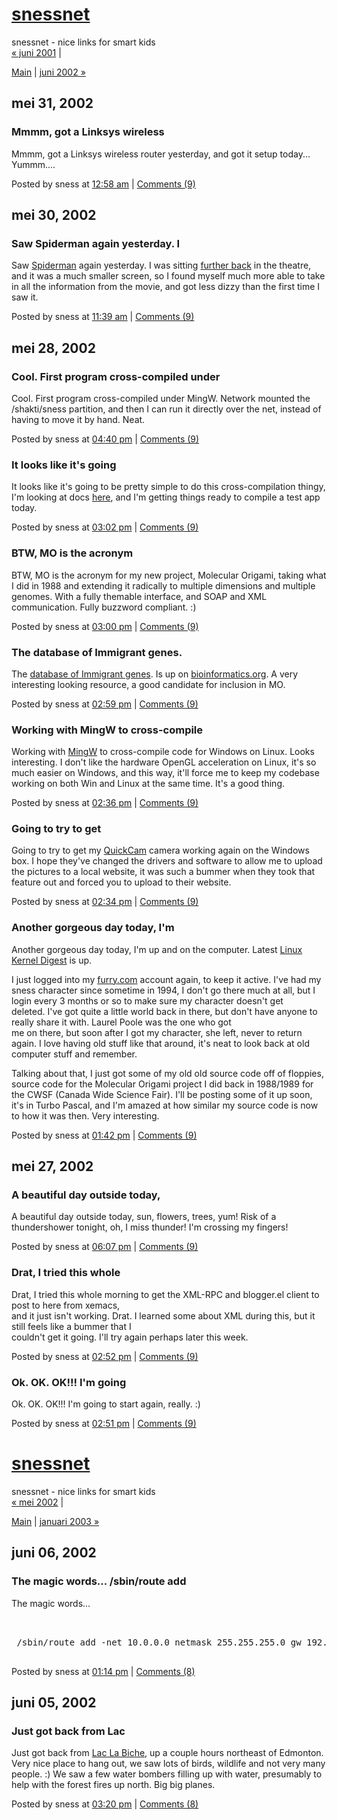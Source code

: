 <!DOCTYPE html PUBLIC "-//W3C//DTD XHTML 1.0 Transitional//EN" "http://www.w3.org/TR/xhtml1/DTD/xhtml1-transitional.dtd">

<html xmlns="http://www.w3.org/1999/xhtml">
<head>
<meta http-equiv="Content-Type" content="text/html; charset=iso-8859-1" />

<title>snessnet: mei 2002 Archives</title>

<link rel="stylesheet" href="http://www.sness.net/weblog/styles-site.css" type="text/css" />
<link rel="alternate" type="application/rss+xml" title="RSS" href="http://www.sness.net/weblog/index.rdf" />
<link rel="start" href="http://www.sness.net/weblog/" title="Home" />
<link rel="prev" href="http://www.sness.net/weblog/archives/2001_06.html" title="juni 2001" />

<link rel="next" href="http://www.sness.net/weblog/archives/2002_06.html" title="juni 2002" />


<script language="javascript" type="text/javascript">
function OpenComments (c) {
    window.open(c,
                    'comments',
                    'width=480,height=480,scrollbars=yes,status=yes');
}

function OpenTrackback (c) {
    window.open(c,
                    'trackback',
                    'width=480,height=480,scrollbars=yes,status=yes');
}
</script>

</head>

<body>	

<div id="banner">
<h1><a href="http://www.sness.net/weblog/" accesskey="1">snessnet</a></h1>
<span class="description">snessnet - nice links for smart kids</span>
</div>

<div id="container">

<div class="blog">

<div id="menu">
<a href="http://www.sness.net/weblog/archives/2001_06.html">&laquo; juni 2001</a> |

<a href="http://www.sness.net/weblog/">Main</a>
| <a href="http://www.sness.net/weblog/archives/2002_06.html">juni 2002 &raquo;</a>

</div>

</div>

<div class="blog">


<h2 class="date">mei 31, 2002</h2>


<div class="blogbody">
<a name="000092"></a>
<h3 class="title">Mmmm, got a Linksys wireless</h3>

<p>Mmmm, got a Linksys wireless router yesterday, and got it setup today... Yummm....</p>



<div class="posted">
	Posted by sness at <a href="http://www.sness.net/weblog/archives/000092.html">12:58 am</a>
		| <a href="http://www.sness.net/cgi-bin/nmt/mt-comments.cgi?entry_id=92" onclick="OpenComments(this.href); return false">Comments (9)</a>
	
	
</div>

</div>



<h2 class="date">mei 30, 2002</h2>


<div class="blogbody">
<a name="000091"></a>
<h3 class="title">Saw Spiderman again yesterday. I</h3>

<p>Saw <a href="http://www.spiderman.sonypictures.com">Spiderman</a> again yesterday.  I was sitting <a href="http://www.howstuffworks.com/question494.htm">further back</a> in the theatre, and it was a much smaller screen, so I found myself much more able to take in all the information from the movie, and got less dizzy than the first time I saw it.</p>



<div class="posted">
	Posted by sness at <a href="http://www.sness.net/weblog/archives/000091.html">11:39 am</a>
		| <a href="http://www.sness.net/cgi-bin/nmt/mt-comments.cgi?entry_id=91" onclick="OpenComments(this.href); return false">Comments (9)</a>
	
	
</div>

</div>



<h2 class="date">mei 28, 2002</h2>


<div class="blogbody">
<a name="000090"></a>
<h3 class="title">Cool. First program cross-compiled under</h3>

<p>Cool.  First program cross-compiled under MingW.  Network mounted the /shakti/sness partition, and then I can run it directly over the net, instead of having to move it by hand.  Neat.</p>



<div class="posted">
	Posted by sness at <a href="http://www.sness.net/weblog/archives/000090.html">04:40 pm</a>
		| <a href="http://www.sness.net/cgi-bin/nmt/mt-comments.cgi?entry_id=90" onclick="OpenComments(this.href); return false">Comments (9)</a>
	
	
</div>

</div>





<div class="blogbody">
<a name="000089"></a>
<h3 class="title">It looks like it's going</h3>

<p>It looks like it's going to be pretty simple to do this cross-compilation thingy, I'm looking at docs <a href="http://www.mingw.org/docs.shtml#installation">here</a>, and I'm getting things ready to compile a test app today.</p>



<div class="posted">
	Posted by sness at <a href="http://www.sness.net/weblog/archives/000089.html">03:02 pm</a>
		| <a href="http://www.sness.net/cgi-bin/nmt/mt-comments.cgi?entry_id=89" onclick="OpenComments(this.href); return false">Comments (9)</a>
	
	
</div>

</div>





<div class="blogbody">
<a name="000088"></a>
<h3 class="title">BTW, MO is the acronym</h3>

<p>BTW, MO is the acronym for my new project, Molecular Origami, taking what I did in 1988 and extending it radically to multiple dimensions and multiple genomes.  With a fully themable interface, and SOAP and XML communication.  Fully buzzword compliant.  :)</p>



<div class="posted">
	Posted by sness at <a href="http://www.sness.net/weblog/archives/000088.html">03:00 pm</a>
		| <a href="http://www.sness.net/cgi-bin/nmt/mt-comments.cgi?entry_id=88" onclick="OpenComments(this.href); return false">Comments (9)</a>
	
	
</div>

</div>





<div class="blogbody">
<a name="000087"></a>
<h3 class="title">The database of Immigrant genes.</h3>

<p>The <a href="http://bioinformatics.org/immigrant/">database of Immigrant genes</a>.  Is up on <a href="http://bioinformatics.org">bioinformatics.org</a>.  A very interesting looking resource, a good candidate for inclusion in MO.</p>



<div class="posted">
	Posted by sness at <a href="http://www.sness.net/weblog/archives/000087.html">02:59 pm</a>
		| <a href="http://www.sness.net/cgi-bin/nmt/mt-comments.cgi?entry_id=87" onclick="OpenComments(this.href); return false">Comments (9)</a>
	
	
</div>

</div>





<div class="blogbody">
<a name="000086"></a>
<h3 class="title">Working with MingW to cross-compile</h3>

<p>Working with <a href="http://www.mingw.org">MingW</a> to cross-compile code for Windows on Linux.  Looks interesting.  I don't like the hardware OpenGL acceleration on Linux, it's so much easier on Windows, and this way, it'll force me to keep my codebase working on both Win and Linux at the same time.  It's a good thing.</p>



<div class="posted">
	Posted by sness at <a href="http://www.sness.net/weblog/archives/000086.html">02:36 pm</a>
		| <a href="http://www.sness.net/cgi-bin/nmt/mt-comments.cgi?entry_id=86" onclick="OpenComments(this.href); return false">Comments (9)</a>
	
	
</div>

</div>





<div class="blogbody">
<a name="000085"></a>
<h3 class="title">Going to try to get</h3>

<p>Going to try to get my <a href="http://www.logitech.com/cf/support/7700.cfm">QuickCam</a> camera working again on the Windows box.  I hope they've changed the drivers and software to allow me to upload the pictures to a local website, it was such a bummer when they took that feature out and forced you to upload to their website.</p>



<div class="posted">
	Posted by sness at <a href="http://www.sness.net/weblog/archives/000085.html">02:34 pm</a>
		| <a href="http://www.sness.net/cgi-bin/nmt/mt-comments.cgi?entry_id=85" onclick="OpenComments(this.href); return false">Comments (9)</a>
	
	
</div>

</div>





<div class="blogbody">
<a name="000084"></a>
<h3 class="title">Another gorgeous day today, I'm</h3>

<p>Another gorgeous day today, I'm up and on the computer.  Latest <a href="http://kt.zork.net/kernel-traffic/latest.html">Linux Kernel Digest</a> is up.<p></p>

<p>I just logged into my <a href="http://www.furry.com">furry.com</a> account again, to keep it active.  I've had my sness character since sometime in 1994, I don't go there much at all, but I login every 3 months or so to make sure my character doesn't get <br />
deleted.  I've got quite a little world back in there, but don't have anyone to really share it with.  Laurel Poole was the one who got<br />
me on there, but soon after I got my character, she left, never to return again.  I love having old stuff like that around, it's neat to look back at old computer stuff and remember.<p></p>

<p>Talking about that, I just got some of my old old source code off of floppies, source code for the Molecular Origami project I did back in 1988/1989 for the CWSF (Canada Wide Science Fair).  I'll be posting some of it up soon, it's in Turbo Pascal, and I'm amazed at how similar my source code is now to how it was then.  Very interesting.<p></p>



<div class="posted">
	Posted by sness at <a href="http://www.sness.net/weblog/archives/000084.html">01:42 pm</a>
		| <a href="http://www.sness.net/cgi-bin/nmt/mt-comments.cgi?entry_id=84" onclick="OpenComments(this.href); return false">Comments (9)</a>
	
	
</div>

</div>



<h2 class="date">mei 27, 2002</h2>


<div class="blogbody">
<a name="000083"></a>
<h3 class="title">A beautiful day outside today,</h3>

<p>A beautiful day outside today, sun, flowers, trees, yum!  Risk of a thundershower tonight, oh, I miss thunder!  I'm crossing my fingers!</p>



<div class="posted">
	Posted by sness at <a href="http://www.sness.net/weblog/archives/000083.html">06:07 pm</a>
		| <a href="http://www.sness.net/cgi-bin/nmt/mt-comments.cgi?entry_id=83" onclick="OpenComments(this.href); return false">Comments (9)</a>
	
	
</div>

</div>





<div class="blogbody">
<a name="000082"></a>
<h3 class="title">Drat, I tried this whole</h3>

<p>Drat, I tried this whole morning to get the XML-RPC and blogger.el client to post to here from xemacs,<br />
and it just isn't working.  Drat.  I learned some about XML during this, but it still feels like a bummer that I <br />
couldn't get it going.  I'll try again perhaps later this week.</p>



<div class="posted">
	Posted by sness at <a href="http://www.sness.net/weblog/archives/000082.html">02:52 pm</a>
		| <a href="http://www.sness.net/cgi-bin/nmt/mt-comments.cgi?entry_id=82" onclick="OpenComments(this.href); return false">Comments (9)</a>
	
	
</div>

</div>





<div class="blogbody">
<a name="000081"></a>
<h3 class="title">Ok. OK. OK!!! I'm going</h3>

<p>Ok.  OK.  OK!!!  I'm going to start again, really.  :)</p>



<div class="posted">
	Posted by sness at <a href="http://www.sness.net/weblog/archives/000081.html">02:51 pm</a>
		| <a href="http://www.sness.net/cgi-bin/nmt/mt-comments.cgi?entry_id=81" onclick="OpenComments(this.href); return false">Comments (9)</a>
	
	
</div>

</div>


</div>
</div>

</body>
</html>
<!DOCTYPE html PUBLIC "-//W3C//DTD XHTML 1.0 Transitional//EN" "http://www.w3.org/TR/xhtml1/DTD/xhtml1-transitional.dtd">

<html xmlns="http://www.w3.org/1999/xhtml">
<head>
<meta http-equiv="Content-Type" content="text/html; charset=iso-8859-1" />

<title>snessnet: juni 2002 Archives</title>

<link rel="stylesheet" href="http://www.sness.net/weblog/styles-site.css" type="text/css" />
<link rel="alternate" type="application/rss+xml" title="RSS" href="http://www.sness.net/weblog/index.rdf" />
<link rel="start" href="http://www.sness.net/weblog/" title="Home" />
<link rel="prev" href="http://www.sness.net/weblog/archives/2002_05.html" title="mei 2002" />

<link rel="next" href="http://www.sness.net/weblog/archives/2003_01.html" title="januari 2003" />


<script language="javascript" type="text/javascript">
function OpenComments (c) {
    window.open(c,
                    'comments',
                    'width=480,height=480,scrollbars=yes,status=yes');
}

function OpenTrackback (c) {
    window.open(c,
                    'trackback',
                    'width=480,height=480,scrollbars=yes,status=yes');
}
</script>

</head>

<body>	

<div id="banner">
<h1><a href="http://www.sness.net/weblog/" accesskey="1">snessnet</a></h1>
<span class="description">snessnet - nice links for smart kids</span>
</div>

<div id="container">

<div class="blog">

<div id="menu">
<a href="http://www.sness.net/weblog/archives/2002_05.html">&laquo; mei 2002</a> |

<a href="http://www.sness.net/weblog/">Main</a>
| <a href="http://www.sness.net/weblog/archives/2003_01.html">januari 2003 &raquo;</a>

</div>

</div>

<div class="blog">


<h2 class="date">juni 06, 2002</h2>


<div class="blogbody">
<a name="000094"></a>
<h3 class="title">The magic words... /sbin/route add</h3>

<p>The magic words...<br />
<pre><br />
 /sbin/route add -net 10.0.0.0 netmask 255.255.255.0 gw 192.168.1.108 dev eth0<br />
</pre></p>



<div class="posted">
	Posted by sness at <a href="http://www.sness.net/weblog/archives/000094.html">01:14 pm</a>
		| <a href="http://www.sness.net/cgi-bin/nmt/mt-comments.cgi?entry_id=94" onclick="OpenComments(this.href); return false">Comments (8)</a>
	
	
</div>

</div>



<h2 class="date">juni 05, 2002</h2>


<div class="blogbody">
<a name="000093"></a>
<h3 class="title">Just got back from Lac</h3>

<p>Just got back from <a href="http://ca.maps.yahoo.com/py/maps.py?Pyt=Tmap&addr=&city=Edmonton&state=AB&csz=Edmonton,+AB&slt=53.554771&sln=-113.507607&mlt=54.865583&mln=-112.163931&name=&zip=&country=ca&BFKey=&BFCat=&BFClient=&mag=7&desc=&cs=8&newmag=6&poititle=&poi=&ds=g">Lac La Biche</a>, up a couple hours northeast of Edmonton.  Very nice place to hang out, we saw lots of birds, wildlife and not very many people.  :)  We saw a few water bombers filling up with water, presumably to help with the forest fires up north.  Big big planes.</p>



<div class="posted">
	Posted by sness at <a href="http://www.sness.net/weblog/archives/000093.html">03:20 pm</a>
		| <a href="http://www.sness.net/cgi-bin/nmt/mt-comments.cgi?entry_id=93" onclick="OpenComments(this.href); return false">Comments (8)</a>
	
	
</div>

</div>


</div>
</div>

</body>
</html>
